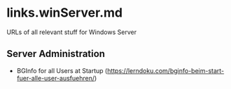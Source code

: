 # links.winServer.md
URLs of all relevant stuff for Windows Server

## Server Administration
 - BGInfo for all Users at Startup (https://lerndoku.com/bginfo-beim-start-fuer-alle-user-ausfuehren/)
